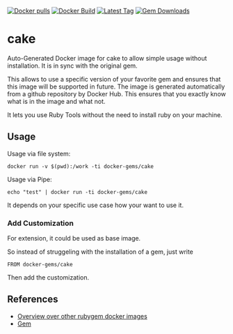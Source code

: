 [![Docker pulls](https://img.shields.io/docker/pulls/rubygem/cake.svg)](https://hub.docker.com/r/rubygem/cake/)
[![Docker Build](https://img.shields.io/docker/automated/rubygem/cake.svg)](https://hub.docker.com/r/rubygem/cake/)
[![Latest Tag](https://img.shields.io/github/tag/docker-rubygem/cake.svg)](https://hub.docker.com/r/rubygem/cake/)
[![Gem Downloads](https://img.shields.io/gem/dt/cake.svg)](https://rubygems.org/gems/cake/)
# cake

Auto-Generated Docker image for cake to allow simple usage without installation.
It is in sync with the original gem.

This allows to use a specific version of your favorite gem and ensures that this image will be supported in future.
The image is generated automatically from a github repository by Docker Hub.
This ensures that you exactly know what is in the image and what not.

It lets you use Ruby Tools without the need to install ruby on your machine.

## Usage

Usage via file system:

`docker run -v $(pwd):/work -ti docker-gems/cake`

Usage via Pipe:

`echo "test" | docker run -ti docker-gems/cake`

It depends on your specific use case how your want to use it.

### Add Customization

For extension, it could be used as base image.

So instead of struggeling with the installation of a gem, just write

`FROM docker-gems/cake`

Then add the customization.

## References

 - [Overview over other rubygem docker images](https://github.com/thinkbot/docker-rubygem)
 - [Gem](https://rubygems.org/gems/cake/)
